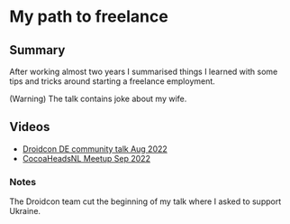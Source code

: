 # My path to freelance

## Summary

After working almost two years I summarised things I learned with some tips and tricks around starting a freelance
employment.

(Warning) The talk contains joke about my wife.

## Videos

* [Droidcon DE community talk Aug 2022](https://www.droidcon.com/2022/08/02/path-to-the-freelance/)
* [CocoaHeadsNL Meetup Sep 2022](https://youtu.be/9PRhlN3W0dc)

### Notes

The Droidcon team cut the beginning of my talk where I asked to support Ukraine.
